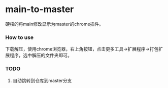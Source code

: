 # main-to-master

硬核的将main修改显示为master的chrome插件。

### How to use

下载解压，使用chrome浏览器，右上角按钮，点击更多工具->扩展程序->打包扩展程序，选中解压的文件夹即可。

### TODO

1. 自动跳转到仓库到master分支